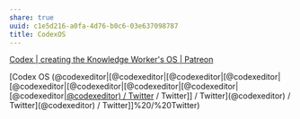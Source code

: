 ```yaml
---
share: true
uuid: c1e5d216-a0fa-4d76-b0c6-03e637098787
title: CodexOS
---
```

[Codex | creating the Knowledge Worker's OS | Patreon](https://www.patreon.com/codexeditor)

[Codex OS (@codexeditor|[@codexeditor|[@codexeditor|[@codexeditor|[@codexeditor|[@codexeditor|[@codexeditor|[@codexeditor|[@codexeditor|[@codexeditor) / Twitter](/@codexeditor) / Twitter]] / Twitter](@codexeditor) / Twitter](@codexeditor) / Twitter]]%20/%20Twitter)